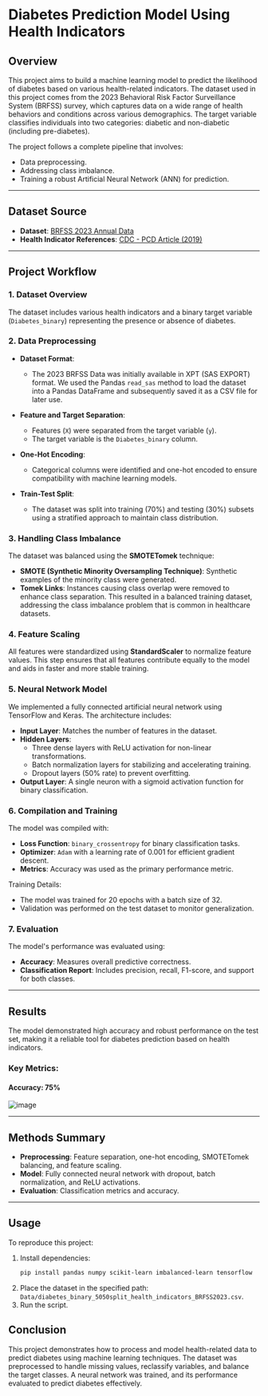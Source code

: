 # Diabetes Prediction Model Using Health Indicators

## Overview

This project aims to build a machine learning model to predict the likelihood of diabetes based on various health-related indicators. The dataset used in this project comes from the 2023 Behavioral Risk Factor Surveillance System (BRFSS) survey, which captures data on a wide range of health behaviors and conditions across various demographics. The target variable classifies individuals into two categories: diabetic and non-diabetic (including pre-diabetes).

The project follows a complete pipeline that involves:
- Data preprocessing.
- Addressing class imbalance.
- Training a robust Artificial Neural Network (ANN) for prediction.

---

## Dataset Source

- **Dataset**: [BRFSS 2023 Annual Data](https://www.cdc.gov/brfss/annual_data/annual_2023.html)
- **Health Indicator References**: [CDC - PCD Article (2019)](https://www.cdc.gov/pcd/issues/2019/19_0109.htm)

---

## Project Workflow

### 1. **Dataset Overview**

The dataset includes various health indicators and a binary target variable (`Diabetes_binary`) representing the presence or absence of diabetes. 

### 2. **Data Preprocessing**

- **Dataset Format**:
  - The 2023 BRFSS Data was initially available in XPT (SAS EXPORT) format. We used the Pandas `read_sas` method to load the dataset into a Pandas DataFrame and subsequently saved it as a CSV file for later use.

- **Feature and Target Separation**:
  - Features (`X`) were separated from the target variable (`y`).
  - The target variable is the `Diabetes_binary` column.

- **One-Hot Encoding**:
  - Categorical columns were identified and one-hot encoded to ensure compatibility with machine learning models.

- **Train-Test Split**:
  - The dataset was split into training (70%) and testing (30%) subsets using a stratified approach to maintain class distribution.


### 3. **Handling Class Imbalance**

The dataset was balanced using the **SMOTETomek** technique:

- **SMOTE (Synthetic Minority Oversampling Technique)**: Synthetic examples of the minority class were generated.
- **Tomek Links**: Instances causing class overlap were removed to enhance class separation.
This resulted in a balanced training dataset, addressing the class imbalance problem that is common in healthcare datasets.

### 4. **Feature Scaling**

All features were standardized using **StandardScaler** to normalize feature values. This step ensures that all features contribute equally to the model and aids in faster and more stable training.

### 5. **Neural Network Model**

We implemented a fully connected artificial neural network using TensorFlow and Keras. The architecture includes:

- **Input Layer**: Matches the number of features in the dataset.
- **Hidden Layers**:
  - Three dense layers with ReLU activation for non-linear transformations.
  - Batch normalization layers for stabilizing and accelerating training.
  - Dropout layers (50% rate) to prevent overfitting.
- **Output Layer**: A single neuron with a sigmoid activation function for binary classification.

### 6. **Compilation and Training**

The model was compiled with:

- **Loss Function**: `binary_crossentropy` for binary classification tasks.
- **Optimizer**: `Adam` with a learning rate of 0.001 for efficient gradient descent.
- **Metrics**: Accuracy was used as the primary performance metric.

Training Details:

- The model was trained for 20 epochs with a batch size of 32.
- Validation was performed on the test dataset to monitor generalization.

### 7. **Evaluation**

The model's performance was evaluated using:

- **Accuracy**: Measures overall predictive correctness.
- **Classification Report**: Includes precision, recall, F1-score, and support for both classes.

---

## Results

The model demonstrated high accuracy and robust performance on the test set, making it a reliable tool for diabetes prediction based on health indicators.

### Key Metrics:

#### **Accuracy**: 75%

![image](https://github.com/user-attachments/assets/6443be22-d434-4069-8cc8-8c3b7f707e8b)

---

## Methods Summary

- **Preprocessing**: Feature separation, one-hot encoding, SMOTETomek balancing, and feature scaling.
- **Model**: Fully connected neural network with dropout, batch normalization, and ReLU activations.
- **Evaluation**: Classification metrics and accuracy.

---

## Usage

To reproduce this project:
1. Install dependencies:
   ```bash
   pip install pandas numpy scikit-learn imbalanced-learn tensorflow
   ```
2. Place the dataset in the specified path: `Data/diabetes_binary_5050split_health_indicators_BRFSS2023.csv`.
3. Run the script.

## Conclusion

This project demonstrates how to process and model health-related data to predict diabetes using machine learning techniques. The dataset was preprocessed to handle missing values, reclassify variables, and balance the target classes. A neural network was trained, and its performance evaluated to predict diabetes effectively.